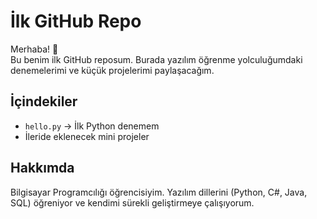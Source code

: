 # İlk GitHub Repo 

Merhaba! 👋  
Bu benim ilk GitHub reposum. Burada yazılım öğrenme yolculuğumdaki denemelerimi ve küçük projelerimi paylaşacağım.  

## İçindekiler
- `hello.py` → İlk Python denemem  
- İleride eklenecek mini projeler  

## Hakkımda
Bilgisayar Programcılığı öğrencisiyim. Yazılım dillerini (Python, C#, Java, SQL) öğreniyor ve kendimi sürekli geliştirmeye çalışıyorum.  
